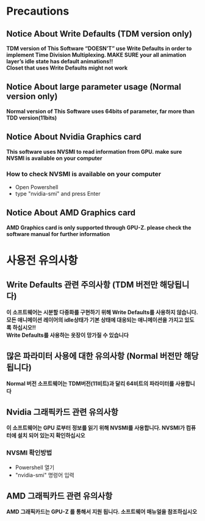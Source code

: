 # Precautions
## Notice About Write Defaults (TDM version only)
**TDM version of This Software “DOESN’T” use Write Defaults in order to implement Time Division Multiplexing. MAKE SURE your all animation layer’s idle state has default animations!!**\
**Closet that uses Write Defaults might not work**
## Notice About large parameter usage (Normal version only)
**Normal version of This Software uses 64bits of parameter, far more than TDD version(11bits)**
## Notice About Nvidia Graphics card
**This software uses NVSMI to read information from GPU. make sure NVSMI is available on your computer**
### How to check NVSMI is available on your computer
* Open Powershell
* type "nvidia-smi" and press Enter
## Notice About AMD Graphics card
**AMD Graphics card is only supported through GPU-Z. please check the software manual for further information**

# 사용전 유의사항
## Write Defaults 관련 주의사항 (TDM 버전만 해당됩니다)
**이 소프트웨어는 시분할 다중화를 구현하기 위해 Write Defaults를 사용하지 않습니다. 모든 애니메이션 레이어의 idle상태가 기본 상태에 대응되는 애니메이션을 가지고 있도록 하십시오!!**\
**Write Defaults를 사용하는 옷장이 망가질 수 있습니다**
## 많은 파라미터 사용에 대한 유의사항 (Normal 버전만 해당됩니다)
**Normal 버전 소프트웨어는 TDM버전(11비트)과 달리 64비트의 파라미터를 사용합니다**
## Nvidia 그래픽카드 관련 유의사항
**이 소프트웨어는 GPU 로부터 정보를 읽기 위해 NVSMI를 사용합니다. NVSMI가 컴퓨터에 설치 되어 있는지 확인하십시오**
### NVSMI 확인방법
* Powershell 열기
* "nvidia-smi" 명령어 입력
## AMD 그래픽카드 관련 유의사항
**AMD 그래픽카드는 GPU-Z 를 통해서 지원 됩니다. 소프트웨어 매뉴얼을 참조하십시오**